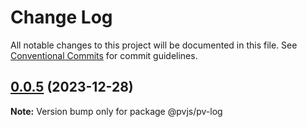 # Change Log

All notable changes to this project will be documented in this file. See [Conventional Commits](https://conventionalcommits.org) for commit guidelines.

## [0.0.5](https://github.com/yiyi17/pv-cli2.0/compare/v0.0.4...v0.0.5) (2023-12-28)

**Note:** Version bump only for package @pvjs/pv-log
